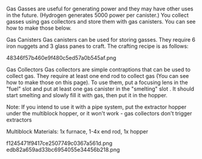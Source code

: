 Gas
Gasses are useful for generating power and they may have other uses in the future. (Hydrogen generates 5000 power per canister.) You collect gasses using gas collectors and store them with gas canisters. You can see how to make those below.

Gas Canisters
Gas canisters can be used for storing gasses. They require 6 iron nuggets and 3 glass panes to craft. The crafting recipe is as follows:

48346f57b460e9f480c5ed57a0b545af.png

Gas Collectors
Gas collectors are simple contraptions that can be used to collect gas. They require at least one end rod to collect gas (You can see how to make those on this page). To use them, put a focusing lens in the "fuel" slot and put at least one gas canister in the "smelting" slot . It should start smelting and slowly fill it with gas, then put it in the hopper.

Note: If you intend to use it with a pipe system, put the extractor hopper under the multiblock hopper, or it won't work - gas collectors don't trigger extractors

Multiblock
Materials: 1x furnace, 1-4x end rod, 1x hopper

f1245471f9417ce2507749c0367a561d.png edb82a659ad33bc6954055e34456b218.png